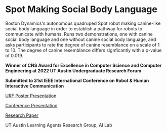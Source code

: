 # Spot Making Social Body Language
Boston Dynamics's autonomous quadruped Spot robot making canine-like social body language in order to establish a pathway for robots to communicate with humans. Runs two demonstrations, one with canine social body language and one without canine social body language, and asks participants to rate the degree of canine resemblance on a scale of 1 to 10. The degree of canine resemblance differs signficantly with a p-value of 0.019.

**Winner of CNS Award for Excellence in Computer Science and Computer Engineering at 2022 UT Austin Undergraduate Research Forum**

**Submitted to 31st IEEE International Conference on Robot & Human Interactive Communication**

[URF Poster Presentation](https://airtable.com/shrZsf4TrtxkhNjdK/tbla1OFoYYmKZqOAW/viwz3jLFBDBuN9kb4/recLgqh8tXXw21EAT/fldVUgrgViRCaeOmc/attVva23KNjNylmKT)

[Conference Presentation](
https://docs.google.com/presentation/d/1DMjsoGu7AeB01ksL1d4BbpiFfofgNHopHR6yB1G53lk/edit?usp=sharing)

[Research Paper](https://github.com/r-bhalani/spot_social_body_language/blob/dd0333d2f3c3bf1ca755b61ba567a4808f391722/Spot%20Making%20Social%20Body%20Language.pdf)

UT Austin Learning Agents Research Group, AI Lab
